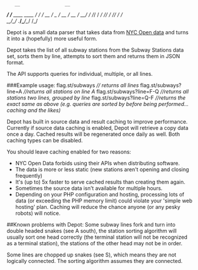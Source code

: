        __                 __ 
  ____/ /__  ____  ____  / /_
 / __  / _ \/ __ \/ __ \/ __/
/ /_/ /  __/ /_/ / /_/ / /_  
\__,_/\___/ .___/\____/\__/ 
         /_/  
		
	
Depot is a small data parser that takes data from [NYC Open data](http://nycopendata.socrata.com) and turns it into a (hopefully) more useful form. 

Depot takes the list of all subway stations from the Subway Stations data set, sorts them by line, attempts to sort them and returns them in JSON format. 

The API supports queries for individual, multiple, or all lines. 

###Example usage: 
flag.st/subways _// returns all lines_
flag.st/subways?line=A _//returns all stations on line A_
flag.st/subways?line=F-Q _//returns all stations two lines, grouped by line_
flag.st/subways?line=Q-F _//returns the exact same as above (e.g. queries are sorted by before being performed... caching and the likes)_

Depot has built in source data and result caching to improve performance. Currently if source data caching is enabled, Depot will retrieve a copy data once a day. Cached results will be regenerated once daily as well. Both caching types can be disabled. 

You should leave caching enabled for two reasons: 
- NYC Open Data forbids using their APIs when distributing software. 
- The data is more or less static (new stations aren't opening and closing frequently)
- It's (up to) 5x faster to serve cached results than creating them again.
- Sometimes the source data isn't available for multiple hours. 
- Depending on your PHP configuration and hosting, processing lots of data (or exceeding the PHP memory limit) could violate your 'simple web hosting' plan. Caching will reduce the chance anyone (or any pesky robots) will notice. 

##Known problems with Depot:
Some subway lines fork and turn into double headed snakes (see A south), the station sorting algorithm will usually sort one head correctly (the terminal station will not be recognized as a terminal station), the stations of the other head may not be in order.

Some lines are chopped up snakes (see S), which means they are not logically connected. The sorting algorithm assumes they are connected. 